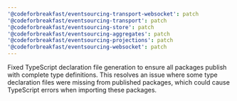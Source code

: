 ```yaml
---
'@codeforbreakfast/eventsourcing-transport-websocket': patch
'@codeforbreakfast/eventsourcing-transport': patch
'@codeforbreakfast/eventsourcing-store': patch
'@codeforbreakfast/eventsourcing-aggregates': patch
'@codeforbreakfast/eventsourcing-projections': patch
'@codeforbreakfast/eventsourcing-websocket': patch
---
```


Fixed TypeScript declaration file generation to ensure all packages publish with complete type definitions. This resolves an issue where some type declaration files were missing from published packages, which could cause TypeScript errors when importing these packages.
